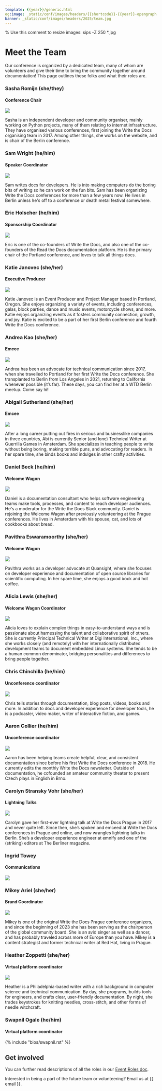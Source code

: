 ```yaml
---
template: {{year}}/generic.html
og:image: _static/conf/images/headers/{{shortcode}}-{{year}}-opengraph.jpg
banner: _static/conf/images/headers/2025/team.jpg
---
```


% Use this comment to resize images: sips -Z 250 *.jpg

# Meet the Team

Our conference is organized by a dedicated team, many of whom are volunteers and give their time to bring the community together around documentation! This page outlines these folks and what their roles are.

### Sasha Romijn (she/they)

#### Conference Chair

![](/_static/img/2024/team/sasha.jpg)

Sasha is an independent developer and community organiser, mainly working on Python projects, many of them relating to internet infrastructure. They have organised various conferences, first joining the Write the Docs organising team in 2017. Among other things, she works on the website, and is chair of the Berlin conference.

### Sam Wright (he/him)

#### Speaker Coordinator

![](/_static/img/2024/team/sam.jpg)

Sam writes docs for developers. He is into making computers do the boring bits of writing so he can work on the fun bits. Sam has been organizing Write the Docs conferences for more than a few years now. He lives in Berlin unless he's off to a conference or death metal festival somewhere.

### Eric Holscher (he/him)

#### Sponsorship Coordinator

![](/_static/img/2024/team/eric.jpg)

Eric is one of the co-founders of Write the Docs, and also one of the co-founders of the Read the Docs documentation platform. He is the primary chair of the Portland conference, and loves to talk all things docs.

### Katie Janovec (she/her)

#### Executive Producer

![](/_static/img/2024/team/katie.jpg)

Katie Janovec is an Event Producer and Project Manager based in Portland, Oregon. She enjoys organizing a variety of events, including conferences, galas, block parties, dance and music events, motorcycle shows, and more. Katie enjoys organizing events as it fosters community connection, growth, and joy. Katie is excited to be a part of her first Berlin conference and fourth Write the Docs conference.

### Andrea Kao (she/her)

#### Emcee

![](/_static/img/2024/team/andreakao.jpg)

Andrea has been an advocate for technical communication since 2017, when she travelled to Portland for her first Write the Docs conference. She transplanted to Berlin from Los Angeles in 2021, returning to California whenever possible (it’s far). These days, you can find her at a WTD Berlin meetup. Come say hi!

### Abigail Sutherland (she/her)

#### Emcee

![](/_static/img/2024/team/abi.jpg)

After a long career putting out fires in serious and businesslike companies in three countries, Abi is currently Senior (and lone) Technical Writer at Guerrilla Games in Amsterdam. She specializes in teaching people to write without being boring, making terrible puns, and advocating for readers. In her spare time, she binds books and indulges in other crafty activities.

### Daniel Beck (he/him)

#### Welcome Wagon

![](/_static/img/2024/team/ddbeck.jpg)

Daniel is a documentation consultant who helps software engineering teams make tools, processes, and content to reach developer audiences. He's a moderator for the Write the Docs Slack community. Daniel is rejoining the Welcome Wagon after previously volunteering at the Prague conferences. He lives in Amsterdam with his spouse, cat, and lots of cookbooks about bread.

### Pavithra Eswaramoorthy (she/her)

#### Welcome Wagon

![](/_static/img/2024/team/pavithra.jpg)

Pavithra works as a developer advocate at Quansight, where she focuses on developer experience and documentation of open source libraries for scientific computing. In her spare time, she enjoys a good book and hot coffee.

### Alicia Lewis (she/her)

#### Welcome Wagon Coordinator

![](/_static/img/2024/team/alicia.jpg)

Alicia loves to explain complex things in easy-to-understand ways and is passionate about harnessing the talent and collaborative spirit of others. She is currently Principal Technical Writer at Digi International, Inc., where she works closely (and remotely) with her internationally distributed development teams to document embedded Linux systems. She tends to be a human common denominator, bridging personalities and differences to bring people together.

### Chris Chinchilla (he/him)

#### Unconference coordinator

![](/_static/img/2024/team/chrischinchilla.jpg)

Chris tells stories through documentation, blog posts, videos, books and more. In addition to docs and developer experience for developer tools, he is a podcaster, video maker, writer of interactive fiction, and games.

### Aaron Collier (he/him)

#### Unconference coordinator

![](/_static/img/2024/team/aaron.jpg)

Aaron has been helping teams create helpful, clear, and consistent documentation since before his first Write the Docs conference in 2018. He currently edits the monthly Write the Docs newsletter. Outside of documentation, he cofounded an amateur community theater to present Czech plays in English in Brno.

### Carolyn Stransky Vohr (she/her)

#### Lightning Talks

![](/_static/img/2024/team/carolyn.jpg)

Carolyn gave her first-ever lightning talk at Write the Docs Prague in 2017 and never quite left. Since then, she’s spoken and emceed at Write the Docs conferences in Prague and online, and now wrangles lightning talks in Berlin. She’s a developer experience engineer at emnify and one of the (striking) editors at The Berliner magazine.

### Ingrid Towey

#### Communications

![](/_static/img/2024/team/ingrid-k-towey.jpg)

### Mikey Ariel (she/her)

#### Brand Coordinator

![](/_static/img/2024/team/mikey.jpg)

Mikey is one of the original Write the Docs Prague conference organizers, and since the beginning of 2023 she has been serving as the chairperson of the global community board. She is an avid singer as well as a dancer, and has probably traveled across more of Europe than you have. Mikey is a content strategist and former technical writer at Red Hat, living in Prague.

### Heather Zoppetti (she/her)

#### Virtual platform coordinator

![](/_static/img/2024/team/heather.jpg)

Heather is a Philadelphia-based writer with a rich background in computer science and technical communication. By day, she programs, builds tools for engineers, and crafts clear, user-friendly documentation. By night, she trades keystrokes for knitting needles, cross-stitch, and other forms of needle witchcraft.

### Swapnil Ogale (he/him)

#### Virtual platform coordinator

{% include "bios/swapnil.rst" %}

## Get involved

You can further read descriptions of all the roles in our [Event Roles doc](https://www.writethedocs.org/organizer-guide/confs/event-roles/).

Interested in being a part of the future team or volunteering? Email us at {{ email }}.
